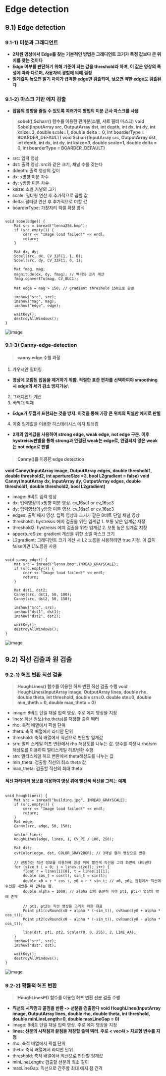 Edge detection
================
## 9.1) Edge detection
### 9.1-1) 미분과 그래디언트
* **2차원 영상에서 Edge를 찾는 기본적인 방법은 그래디언트 크기가 특정 값보다 큰 위치를 찾는 것이다**
* **Edge 여부를 판단하기 위해 기준이 되는 값을 threshold라 하며, 이 값은 영상의 특성에 따라 다르며, 사용자의 경험에 의해 결정**
* **임계값이 높으면 밝기 차이가 급격한 edge만 검출되며, 낮으면 약한 edge도 검출된다**
### 9.1-2) 마스크 기반 에지 검출
* **잡음의 영향을 줄일 수 있도록 여러가지 방법의 미분 근사 마스크를 사용**
> **sobel(),Scharr() 함수를 이용한 편미분(소벨, 샤르 필터 마스크)**
**void Sobel(InputArray src, OutputArray dst, int depth, int dx, int dy, int ksize=3, double scale=1, double delta = 0, int boarderType = BOARDER_DEFAULT)**
**void Scharr(InputArray src, OutputArray dst, int depth, int dx, int dy, int ksize=3, double scale=1, double delta = 0, int boarderType = BOARDER_DEFAULT)**
* src: 입력 영상
* dst: 출력 영상. src와 같은 크기, 채널 수를 갖는다
* ddepth: 출력 영상의 깊이
* dx: x방향 미분 차수
* dy: y방향 미분 차수
* ksize: 소벨 커널의 크기
* scale: 필터링 연산 후 추가적으로 곱할 값
* delta: 필터링 연산 후 추가적으로 더할 값
* boarderType: 가장자리 픽셀 확장 방식
<pre><code>
void sobelEdge() {
	Mat src = imread("lenna256.bmp");
	if (src.empty()) {
		cerr << "Image load failed!" << endl;
		return;
	}

	Mat dx, dy;
	Sobel(src, dx, CV_32FC1, 1, 0);
	Sobel(src, dy, CV_32FC1, 0, 1);

	Mat fmag, mag;
	magnitude(dx, dy, fmag); // 벡터의 크기 계산
	fmag.convertTo(mag, CV_8UC1); 

	Mat edge = mag > 150; // gradient threshold 150으로 판별

	imshow("src", src);
	imshow("mag", mag);
	imshow("edge", edge);

	waitKey();
	destroyAllWindows();
}
</code></pre>
![image](https://user-images.githubusercontent.com/50229148/108449733-4f45a000-72a7-11eb-9942-0216a2343f4b.png)
### 9.1-3) Canny-edge-detection
> #### canny edge 수행 과정
1) 가우시안 필터링 
* **영상에 포함된 잡음을 제거하기 위함. 적절한 표준 편차를 선택하여야 smoothing시 edge의 세기 감소 방지가능**\
2) 그래디언트 계산
3) 비최대 억제
* **Edge가 두껍게 표현되는 것을 방지. 이것을 통해 가장 큰 위치의 픽셀만 에지로 판별**
4) 이중 임계값을 이용한 히스테리시스 에지 트래킹
* **2개의 임계값을 사용하여 strong edge, weak edge, not edge 구분. 이후 hystreisis판별을 통해 strong과 연결된 weak는 edge로, 연결되지 않은 weak는 not edge로 판별**
> #### Canny()를 이용한 edge detection
**void Canny(InputArray image, OutputArray edges, double threshold1, double threshold2, int apertureSize =3, bool L2gradient = false)**
**void Canny(InputArray dx, InputArray dy, OutputArray edges, double threshold1, double threshold2, bool L2gradient)**
* image: 8비트 입력 영상
* dx: 입력영상의 x방향 미분 영상. cv_16sc1 or cv_16sc3
* dy: 입력영상의 y방향 미분 영상. cv_16sc1 or cv_16sc3
* edges: 출력 에지 영상. 입력 영상과 크기가 같은 8비트 단일 채널 영상
* threshold1: hystreisis 에지 검출을 위한 임계값 1. 보통 낮은 임계값 지정
* threshold2: hystreisis 에지 검출을 위한 임계값 2. 보통 높은 임계값 지정
* appertureSize: gradient 계산을 위한 소벨 마스크 크기
* L2gradient: 그래디언트 크기 계산 시 L2 노름을 사용하려면 true 지정. 이 값이 false이면 L1노름을 사용
<pre><code>
void canny_edge() {
	Mat src = imread("lenna.bmp",IMREAD_GRAYSCALE);
	if (src.empty()) {
		cerr << "Image load failed!" << endl;
		return;
	}

	Mat dst1, dst2;
	Canny(src, dst1, 50, 100);
	Canny(src, dst2, 50, 150);

	imshow("src", src);
	imshow("dst1", dst1);
	imshow("dst2", dst2);

	waitKey();
	destroyAllWindows();
}</code></pre>
![image](https://user-images.githubusercontent.com/50229148/108452755-65a22a80-72ac-11eb-98c5-46f92e817dc1.png)
## 9.2) 직선 검출과 원 검출
### 9.2-1) 허프 변환 직선 검출
>**HoughLines() 함수를 이용한 허프 변환 직선 검출 수행**
**void HoughLines(InputArray image, OutputArray lines, double rho, double theta, int threshold, double srn=0. double stn=0, double min_theth = 0, double max_theta = 0)**
* image: 8비트 단일 채널 입력 영상. 주로 에지 영상을 지정
* lines: 직선 정보(rho,theta)를 저장할 출력 벡터
* rho: 축적 배열에서 픽셀 단위
* theta: 축적 배열에서 라디안 단위
* threshold: 축적 배열에서 직선으로 판단할 임계값
* srn: 멀티 스케일 허프 변환에서 rho 해상도를 나누는 값. 양수를 지정시 rho/srn 해상도를 이용하여 멀티스케일 허프변환 수행
* stn: 멀티스케일 허프 변환에서 theta해상도를 나누는 값
* min_theta: 검출할 직선의 최소 theta 값
* max_theta: 검출할 직선의 최대 theta 
#### 직선 파라미터 정보를 이용하여 영상 위에 빨간색 직선을 그리는 예제
<pre><code>
void houghlines() {
	Mat src = imread("building.jpg", IMREAD_GRAYSCALE);
	if (src.empty()) {
		cerr << "Image load failed!" << endl;
		return;
	}
	Mat edge;
	Canny(src, edge, 50, 150);

	vector<Vec2f> lines;
	HoughLines(edge, lines, 1, CV_PI / 180, 250);

	Mat dst;
	cvtColor(edge, dst, COLOR_GRAY2BGR); // 3채널 컬려 영상으로 변환

	// 반환하는 직선 정보를 이용하여 영상 위에 빨간색 직선을 그려 화면에 나타낸다
	for (size_t i = 0; i < lines.size(); i++) {
		float r = lines[i][0], t = lines[i][1];
		double cos_t = cos(t), sin_t = sin(t);
		double x0 = r * cos_t, y0 = r * sin_t; // x0, y0는 원점에서 직선에 수선을 내렸을 때 만나는 점. 
		double alpha = 1000; // alpha 값이 충분히 커야 pt1, pt2가 영상의 밖에 존재

		// pt1. pt2는 직선 영상을 그리기 위한 좌표
		Point pt1(cvRound(x0 + alpha * (-sin_t)), cvRound(y0 + alpha * cos_t));
		Point pt2(cvRound(x0 - alpha * (-sin_t)), cvRound(y0 - alpha * cos_t));

		line(dst, pt1, pt2, Scalar(0, 0, 255), 2, LINE_AA);
	}
	imshow("src", src);
	imshow("dst", dst);

	waitKey();
	destroyAllWindows();
}</code></pre>
![image](https://user-images.githubusercontent.com/50229148/108454795-676ded00-72b0-11eb-9a33-b0416999d01e.png)
### 9.2-2) 확률적 허프 변환
>**HoughLinesP() 함수를 이용한 허프 변환 선분 검출 수행**
  * **직선의 시작점과 끝점을 반환 -> 선분을 검출한다**
**void HoughLines(InputArray image, OutputArray lines, double rho, double theta, int threshold, double minLineLength=0, double maxLineGap = 0)**
* image: 8비트 단일 채널 입력 영상. 주로 에지 영상을 지정
* **lines: 선분의 시작점과 끝점을 저장할 출력 벡터. 주로 < vec4i > 자료형 변수를 지정**
* rho: 축적 배열에서 픽셀 단위
* theta: 축적 배열에서 라디안 단위
* threshold: 축적 배열에서 직선으로 판단할 임계값
* minLineLength: 검출할 선분의 최소 길이
* maxLineGap: 직선으로 간주할 최대 에지 점 간격


